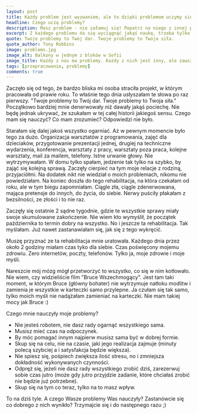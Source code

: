 ```yaml
---
layout: post
title: Każdy problem jest wyzwaniem, ale to dzięki problemom uczymy się najwięcej i doceniamy to co mamy
headline: Czego uczą problemy?
description: Masz problem - nie załamuj się! Popatrz na niego z innej perspektywy i wyciągnij wnioski. Oto jak ja zmierzyłam się z moimi problemami i czego się nauczyłam.
excerpt: Z każdego problemu da się wyciągnąć jakąś naukę, trzeba tylko mieć otwarty umysł.
quote: Twoje problemy to Twój dar. Twoje problemy to Twoja siła.
quote_author: Tony Robbins
image: problems.jpg
image_alt: Balkony w jednym z bloków w Sofii
image_title: Każdy z nas ma problemy. Każdy z nich jest inny, ale zawsze możemy się czegoś nauczyć dzięki problemom.
tags: [przepracowanie, problemy]
comments: true
---
```


Zaczęło się od tego, że bardzo bliska mi osoba straciła projekt,
w którym pracowała od prawie roku.
To właśnie tego dnia usłyszałam te słowa po raz pierwszy.
"Twoje problemy to Twój dar. Twoje problemy to Twoja siła."
Początkowo bardziej mnie denerwowały niż dawały jakąś pociechę.
Nie będę jednak ukrywać, że szukałam w tej całej historii jakiegoś sensu.
Czego mam się nauczyć?
Co mam zrozumieć?
Odpowiedzi nie było.

<!--break-->

Starałam się dalej jakoś wszystko ogarniać.
Aż w pewnym momencie było tego za dużo.
Organizacja warsztatów z programowania, zajęć dla dzieciaków,
przygotowanie prezentacji jednej,
drugiej na techniczne wydarzenia, konferencja, warsztaty z pracy,
warsztaty poza praca, kolejne warsztaty, mail za mailem, telefony.
Istne urwanie głowy.
Nie wytrzymywałam.
W domu tylko spałam, jedzenie tak tylko na szybko, by zająć się kolejną sprawą.
Zaczęły cierpieć na tym moje relacje z rodziną, przyjaciółmi.
Na dodatek nikt nie wiedział o moich problemach, nikomu nie powiedziałam.
Na koniec doszła do tego rehabilitacja, na która czekałam od roku,
ale w tym biegu zapomniałam.
Ciągle zła, ciągle zdenerwowana,
mająca pretensje do innych, do życia, do siebie.
Nerwy puściły płakałam z bezsilności, ze złości i to nie raz.

Zaczęły się ostatnie 2 sądne tygodnie,
gdzie te wszystkie sprawy miały swoje skumulowane zakończenie.
Nie wiem kto wymyślił, że początek października to termin dobry na wszystko.
No i jeszcze ta rehabilitacja.
Tak myślałam.
Już nawet zastanawiałam się, jak się z tego wykręcić.

Muszę przyznać ze ta rehabilitacja mnie uratowała.
Każdego dnia przez około 2 godziny miałam czas tyko dla siebie.
Czas poświęcony mojemu zdrowiu.
Zero internetów, poczty, telefonów.
Tylko ja, moje zdrowie i moje myśli.

Nareszcie mój mózg mógł przetworzyć to wszystko, co się w nim kotłowało.
Nie wiem, czy widzieliście film "Bruce Wszechmogący".
Jest tam taki moment,
w którym Bruce (główny bohater) nie wytrzymuje natłoku modlitw
i zamienia je wszystkie w karteczki samo przylepne.
Ja czułam się tak samo, tylko moich myśli nie nadążałam zamieniać na karteczki.
Nie mam takiej mocy jak Bruce :)

Czego mnie nauczyły moje problemy?

- Nie jesteś robotem, nie dasz rady ogarnąć wszystkiego sama.
- Musisz mieć czas na odpoczynek.
- By móc pomagać innym najpierw musisz sama być w dobrej formie.
- Skup się na celu, nie na czasie, jaki jego realizacja zajmuje
  (minuty polecą szybciej a i satysfakcja będzie większa).
- Nie spiesz się, pośpiech zwiększa ilość stresu,
  no i zmniejsza dokładność wykonywanych czynności.
- Odpręż się, jeżeli nie dasz rady wszystkiego zrobić dziś,
  zarezerwuj sobie czas jutro
  (może gdy jutro przyjdzie zadanie,
  które chciałaś zrobić nie będzie już potrzebne).
- Skup się na tym co teraz, tylko na to masz wpływ.

To na dziś tyle.
A czego Wasze problemy Was nauczyły?
Zastanówcie się co dobrego z nich wynikło?
Trzymajcie się i do następnego razu ;)
